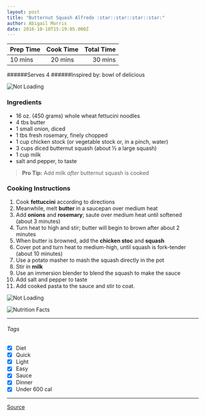 ```yaml
---
layout: post
title: "Butternut Squash Alfredo :star::star::star::star:"
author: Abigail Morris
date: 2016-10-10T15:19:05.000Z
---
```


| Prep Time  | Cook Time    | Total Time  |
| ---------- |:------------:| -----------:|
| 10 mins    | 20 mins      | 30 mins     |


######Serves 4
######Inspired by: bowl of delicious

![Not Loading](http://i.imgur.com/W4hrRsal.png)

### Ingredients

* 16 oz. (450 grams) whole wheat fettucini noodles
* 4 tbs butter
* 1 small onion, diced
* 1 tbs fresh rosemary, finely chopped
* 1 cup chicken stock (or vegetable stock or, in a pinch, water)
* 3 cups diced butternut squash (about ½ a large squash)
* 1 cup milk
* salt and pepper, to taste

> **Pro Tip:** Add milk *after* butternut squash is cooked

### Cooking Instructions

1. Cook **fettuccini** according to directions
2. Meanwhile, melt **butter** in a saucepan over medium heat
3. Add **onions** and **rosemary**; saute over medium heat until softened (about 3 minutes)
4. Turn heat to high and stir; butter will begin to brown after about 2 minutes
5. When butter is browned, add the **chicken stoc** and **squash**
6. Cover pot and turn heat to medium-high, until squash is fork-tender (about 10 minutes)
7. Use a potato masher to mash the squash directly in the pot
8. Stir in **milk**
9. Use an immersion blender to blend the squash to make the sauce
10. Add salt and pepper to taste
11. Add cooked pasta to the sauce and stir to coat.

![Not Loading](http://i.imgur.com/5reMqvul.png)

![Nutrition Facts](http://i.imgur.com/swsnqCG.png)

---

###### Tags
- [x] Diet
- [x] Quick
- [x] Light
- [x] Easy
- [x] Sauce
- [x] Dinner
- [x] Under 600 cal

---

[Source](http://www.bowlofdelicious.com/2014/11/16/butternut-squash-browned-butter-and-rosemary-fettucini-alfredo/)

